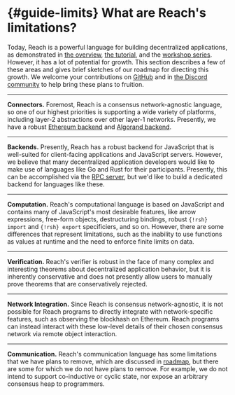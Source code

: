 # {#guide-limits} What are Reach's limitations?

Today, Reach is a powerful language for building decentralized applications, as demonstrated in [the overview](##overview), [the tutorial](##tut), and the [workshop series](##workshop).
However, it has a lot of potential for growth.
This section describes a few of these areas and gives brief sketches of our roadmap for directing this growth.
We welcome your contributions on [GitHub](https://github.com/reach-sh/reach-lang) and in [the Discord community](@{DISCORD}) to help bring these plans to fruition.

---
**Connectors.** Foremost, Reach is a consensus network-agnostic language, so one of our highest priorities is supporting a wide variety of platforms, including layer-2 abstractions over other layer-1 networks.
Presently, we have a robust [Ethereum backend](##ref-network-eth) and [Algorand backend](##ref-network-algo).

---
**Backends.** Presently, Reach has a robust backend for JavaScript that is well-suited for client-facing applications and JavaScript servers.
However, we believe that many decentralized application developers would like to make use of languages like Go and Rust for their participants.
Presently, this can be accomplished via the [RPC server](##ref-backends-rpc), but we'd like to build a dedicated backend for languages like these.

---
**Computation.** Reach's computational language is based on JavaScript and contains many of JavaScript's most desirable features, like arrow expressions, free-form objects, destructuring bindings, robust `{!rsh} import` and `{!rsh} export` specificiers, and so on.
However, there are some differences that represent limitations, such as the inability to use functions as values at runtime and the need to enforce finite limits on data.

---
**Verification.** Reach's verifier is robust in the face of many complex and interesting theorems about decentralized application behavior, but it is inherently conservative and does not presently allow users to manually prove theorems that are conservatively rejected.

---
**Network Integration.** Since Reach is consensus network-agnostic, it is not possible for Reach programs to directly integrate with network-specific features, such as observing the blockhash on Ethereum.
Reach programs can instead interact with these low-level details of their chosen consensus network via remote object interaction.

---
**Communication.**
Reach's communication language has some limitations that we have plans to remove, which are discussed in [roadmap](##guide-roadmap), but there are some for which we do not have plans to remove.
For example, we do not intend to support co-inductive or cyclic state, nor expose an arbitrary consensus heap to programmers.
